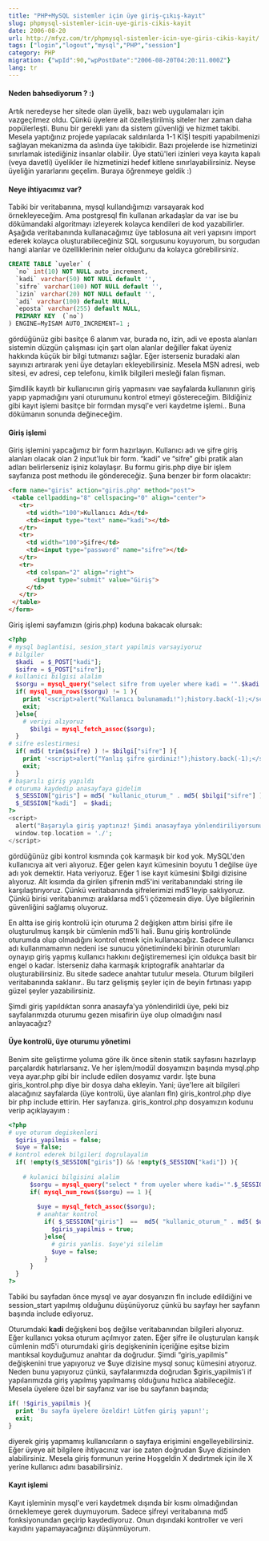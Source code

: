 ```yaml
---
title: "PHP+MySQL sistemler için üye giriş-çıkış-kayıt"
slug: phpmysql-sistemler-icin-uye-giris-cikis-kayit
date: 2006-08-20
url: http://mfyz.com/tr/phpmysql-sistemler-icin-uye-giris-cikis-kayit/
tags: ["login","logout","mysql","PHP","session"]
category: PHP
migration: {"wpId":90,"wpPostDate":"2006-08-20T04:20:11.000Z"}
lang: tr
---
```


#### Neden bahsediyorum ? :)

Artık neredeyse her sitede olan üyelik, bazı web uygulamaları için vazgeçilmez oldu. Çünkü üyelere ait özelleştirilmiş siteler her zaman daha popülerleşti. Bunu bir gerekli yanı da sistem güvenliği ve hizmet takibi. Mesela yaptığınız projede yapılacak saldırılarda 1-1 KİŞİ tespiti yapabilmenizi sağlayan mekanizma da aslında üye takibidir. Bazı projelerde ise hizmetinizi sınırlamak istediğiniz insanlar olabilir. Üye statü'leri izinleri veya kayıta kapalı (veya davetli) üyelikler ile hizmetinizi hedef kitlene sınırlayabilirsiniz. Neyse üyeliğin yararlarını geçelim. Buraya öğrenmeye geldik :)

#### Neye ihtiyacımız var?

Tabiki bir veritabanına, mysql kullandığımızı varsayarak kod örnekleyeceğim. Ama postgresql fln kullanan arkadaşlar da var ise bu dökümandaki algoritmayı izleyerek kolayca kendileri de kod yazabilirler. Aşağıda veritabanında kullanacağımız üye tablosuna ait veri yapısını import ederek kolayca oluşturabileceğiniz SQL sorgusunu koyuyorum, bu sorgudan hangi alanlar ve özelliklerinin neler olduğunu da kolayca görebilirsiniz.

```sql
CREATE TABLE `uyeler` (
  `no` int(10) NOT NULL auto_increment,
  `kadi` varchar(50) NOT NULL default '',
  `sifre` varchar(100) NOT NULL default '',
  `izin` varchar(20) NOT NULL default '',
  `adi` varchar(100) default NULL,
  `eposta` varchar(255) default NULL,
  PRIMARY KEY  (`no`)
) ENGINE=MyISAM AUTO_INCREMENT=1 ;

```

gördüğünüz gibi basitçe 6 alanım var, burada no, izin, adi ve eposta alanları sistemin düzgün çalışması için şart olan alanlar değiller fakat üyeniz hakkında küçük bir bilgi tutmanızı sağlar. Eğer isterseniz buradaki alan sayınızı artırarak yeni üye detayları ekleyebilirsiniz. Mesela MSN adresi, web sitesi, ev adresi, cep telefonu, kimlik bilgileri mesleği falan fişman.

Şimdilik kayıtlı bir kullanıcının giriş yapmasını vae sayfalarda kullanının giriş yapıp yapmadığını yani oturumunu kontrol etmeyi göstereceğim. Bildiğiniz gibi kayıt işlemi basitçe bir formdan mysql'e veri kaydetme işlemi.. Buna dökümanın sonunda değineceğim.

#### Giriş işlemi

Giriş işlemini yapcağımız bir form hazırlayın. Kullanıcı adı ve şifre giriş alanları olacak olan 2 input'luk bir form. “kadi” ve “sifre” gibi pratik alan adları belirlerseniz işiniz kolaylaşır. Bu formu giris.php diye bir işlem sayfanıza post methodu ile göndereceğiz. Şuna benzer bir form olacaktır:

```html
<form name="giris" action="giris.php" method="post">
 <table cellpadding="8" cellspacing="0" align="center">
   <tr>
     <td width="100">Kullanıcı Adı</td>
     <td><input type="text" name="kadi"></td>
   </tr>
   <tr>
     <td width="100">Şifre</td>
     <td><input type="password" name="sifre"></td>
   </tr>
   <tr>
     <td colspan="2" align="right">
       <input type="submit" value="Giriş">
     </td>
   </tr>
 </table>
</form>

```

Giriş işlemi sayfamızın (giris.php) koduna bakacak olursak:

```php
<?php
# mysql baglantisi, sesion_start yapilmis varsayiyoruz
# bilgiler
  $kadi  = $_POST["kadi"];
  $sifre = $_POST["sifre"];
# kullanici bilgisi alalim
  $sorgu = mysql_query("select sifre from uyeler where kadi = '".$kadi."'");
  if( mysql_num_rows($sorgu) != 1 ){
    print '<script>alert("Kullanıcı bulunamadı!");history.back(-1);</script>';
    exit;
  }else{
    # veriyi alıyoruz
      $bilgi = mysql_fetch_assoc($sorgu);
  }
# sifre eslestirmesi
  if( md5( trim($sifre) ) != $bilgi["sifre"] ){
    print '<script>alert("Yanlış şifre girdiniz!");history.back(-1);</script>';
    exit;
  }
# başarılı giriş yapıldı
# oturuma kaydedip anasayfaya gidelim
  $_SESSION["giris"] = md5( "kullanic_oturum_" . md5( $bilgi["sifre"] ) . "_ds785667f5e67w423yjgty" );
  $_SESSION["kadi"]  = $kadi;
?>
<script>
  alert("Başarıyla giriş yaptınız! Şimdi anasayfaya yönlendiriliyorsunuz.");
  window.top.location = './';
</script>

```

gördüğünüz gibi kontrol kısmında çok karmaşık bir kod yok. MySQL'den kullanıcıya ait veri alıyoruz. Eğer gelen kayıt kümesinin boyutu 1 değilse üye adı yok demektir. Hata veriyoruz. Eğer 1 ise kayıt kümesini $bilgi dizisine alıyoruz. Alt kısımda da girilen şifrenin md5'ini veritabanındaki string ile karşılaştırıyoruz. Çünkü veritabanında şifrelerimizi md5'leyip saklıyoruz. Çünkü birisi veritabanımızı araklarsa md5'i çözemesin diye. Üye bilgilerinin güvenliğini sağlamış oluyoruz.

En altta ise giriş kontrolü için oturuma 2 değişken attım birisi şifre ile oluşturulmuş karışık bir cümlenin md5'li hali. Bunu giriş kontrolünde oturumda olup olmadığını kontrol etmek için kullanacağız. Sadece kullanıcı adı kullanmamamın nedeni ise sunucu yönetimindeki birinin oturumları oynayıp giriş yapmış kullanıcı hakkını değiştirememesi için oldukça basit bir engel o kadar. İsterseniz daha karmaşık kriptografik anahtarlar da oluşturabilirsiniz. Bu sitede sadece anahtar tutulur mesela. Oturum bilgileri veritabanında saklanır.. Bu tarz gelişmiş şeyler için de beyin fırtınası yapıp güzel şeyler yazabilirsiniz.

Şimdi giriş yapıldıktan sonra anasayfa'ya yönlendirildi üye, peki biz sayfalarımızda oturumu gezen misafirin üye olup olmadığını nasıl anlayacağız?

#### Üye kontrolü, üye oturumu yönetimi

Benim site geliştirme yoluma göre ilk önce sitenin statik sayfasını hazırlayıp parçalardık hatırlarsanız. Ve her işlem/modül dosyamızın başında mysql.php veya ayar.php gibi bir include edilen dosyamız vardır. İşte buna giris_kontrol.php diye bir dosya daha ekleyin. Yani; üye'lere ait bilgileri alacağınız sayfalarda (üye kontrolü, üye alanları fln) giris_kontrol.php diye bir php include ettirin. Her sayfanıza. giris_kontrol.php dosyamızın kodunu verip açıklayayım :

```php
<?php
# uye oturum degiskenleri
  $giris_yapilmis = false;
  $uye = false;
# kontrol ederek bilgileri dogrulayalim
  if( !empty($_SESSION["giris"]) && !empty($_SESSION["kadi"]) ){
  
    # kulanici bilgisini alalim
      $sorgu = mysql_query("select * from uyeler where kadi='".$_SESSION["kadi"]."'");
      if( mysql_num_rows($sorgu) == 1 ){
      
        $uye = mysql_fetch_assoc($sorgu);
        # anahtar kontrol
          if( $_SESSION["giris"]  ==  md5( "kullanic_oturum_" . md5( $uye["sifre"] ) . "_ds785667f5e67w423yjgty" ) ){
            $giris_yapilmis = true;
          }else{
            # giris yanlis. $uye'yi silelim
            $uye = false;
          }
      }
  }
?>

```

Tabiki bu sayfadan önce mysql ve ayar dosyanızın fln include edildiğini ve session_start yapılmış olduğunu düşünüyoruz çünkü bu sayfayı her sayfanın başında include ediyoruz.

Oturumdaki **kadi** değişkeni boş değilse veritabanından bilgileri alıyoruz. Eğer kullanıcı yoksa oturum açılmıyor zaten. Eğer şifre ile oluşturulan karışık cümlenin md5'i oturumdaki giris degişkeninin içeriğine eşitse bizim mantıksal koyduğumuz anahtar da doğrudur. Şimdi “giris_yapilmis” değişkenini true yapıyoruz ve $uye dizisine mysql sonuç kümesini atıyoruz. Neden bunu yapıyoruz çünkü, sayfalarımızda doğrudan $giris_yapilmis'i if yapılarımızda giriş yapılmış yapılmamış olduğunu hızlıca alabileceğiz. Mesela üyelere özel bir sayfanız var ise bu sayfanın başında;

```php
if( !$giris_yapilmis ){
  print 'Bu sayfa üyelere özeldir! Lütfen giriş yapın!';
  exit;
}

```

diyerek giriş yapmamış kullanıcıların o sayfaya erişimini engelleyebilirsiniz. Eğer üyeye ait bilgilere ihtiyacınız var ise zaten doğrudan $uye dizisinden alabilirsiniz. Mesela giriş formunun yerine Hoşgeldin X dedirtmek için ile X yerine kullanıcı adını basabilirsiniz.

#### Kayıt işlemi

Kayıt işleminin mysql'e veri kaydetmek dışında bir kısmı olmadığından örneklemeye gerek duymuyorum. Sadece şifreyi veritabanına md5 fonksiyonundan geçirip kaydediyoruz. Onun dışındaki kontroller ve veri kayıdını yapamayacağınızı düşünmüyorum.